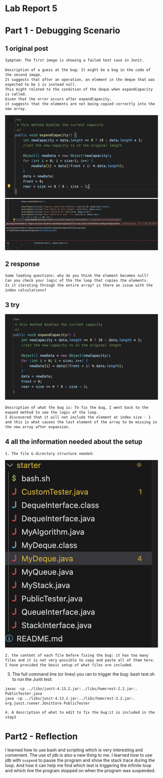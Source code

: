 # Lab Report 5

# Part 1 - Debugging Scenario
## 1 original post
```
Symptom: The first image is showing a failed test case in Junit. 

Description of a guess at the bug: It might be a bug in the code of the second image.
It suggests that after an operation, an element in the deque that was expected to be 1 is instead null.
This might related to the condition of the deque when expandCapacity is called.
Given that the error occurs after expandCapacity,
it suggests that the elements are not being copied correctly into the new array.
```
![Image](lab5-1.png)
![Image](lab5-2.png)

## 2 response
```
Some leading questions: why do you think the element becomes null?
Can you check your logic of the the loop that copies the elements.
Is it iterating through the entire array? is there an issue with the index calculations?
```

## 3 try
![Image](lab5-3.png)
```
Description of what the bug is: To fix the bug, I went back to the expand method to see the logic of the loop.
I discovered that it will not include the element at index size - 1
and this is what causes the last element of the array to be missing in the new array after expansion.
```

## 4 all the information needed about the setup
```
1. The file & directory structure needed:
```
![Image](lab5-4.png)
```
2. the content of each file before fixing the bug: it has too many files and it is not very possible to copy and paste all of them here. I have provided the basic setup of what files are included. 
```

3. The full command line (or lines) you ran to trigger the bug: bash test.sh to run the Junit test:
```
javac -cp ../libs/junit-4.13.2.jar:../libs/hamcrest-2.2.jar:. PublicTester.java
java -cp ../libs/junit-4.13.2.jar:../libs/hamcrest-2.2.jar:. org.junit.runner.JUnitCore PublicTester
```
```
4. A description of what to edit to fix the bug:it is included in the step3
```

# Part2 - Reflection
I learned how to use bash and scripting which is very interesting and convenient. The use of jdb is also a new thing to me. I learned how to use jdb with `suspend` to pause the program and show the stack trace during the loop. And how it can help me find which test is triggering the infinite loop and which line the program stopped on when the program was suspended. 



